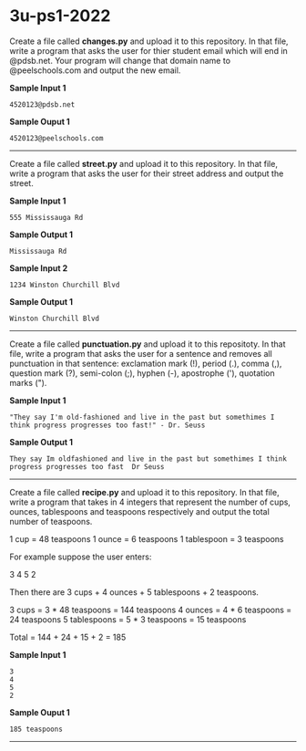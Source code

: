 # 3u-ps1-2022

Create a file called **changes.py** and upload it to this repository. In that file, write a program that asks the user for thier student email which will end in @pdsb.net. Your program will change that domain name to @peelschools.com and output the new email.

**Sample Input 1**
```
4520123@pdsb.net
```

**Sample Ouput 1**
```
4520123@peelschools.com
```
---

Create a file called **street.py** and upload it to this repository. In that file, write a program that asks the user for their street address and output the street.

**Sample Input 1**
 ```
 555 Mississauga Rd
 ```
 
 **Sample Output 1**
 ```
Mississauga Rd
 ```
 
 **Sample Input 2**
 ```
1234 Winston Churchill Blvd
 ```
 
 **Sample Output 1**
 ```
Winston Churchill Blvd
 ```
---

Create a file called **punctuation.py** and upload it to this repositoty. In that file, write a program that asks the user for a sentence and removes all punctuation in that sentence: exclamation mark (!), period (.), comma (,), question mark (?), semi-colon (;), hyphen (-), apostrophe ('), quotation marks (").

**Sample Input 1**
```
"They say I'm old-fashioned and live in the past but somethimes I think progress progresses too fast!" - Dr. Seuss
```

**Sample Output 1**
```
They say Im oldfashioned and live in the past but somethimes I think progress progresses too fast  Dr Seuss
```
---

Create a file called **recipe.py** and upload it to this repository. In that file, write a program that takes in 4 integers that represent the number of cups, ounces, tablespoons and teaspoons respectively and output the total number of teaspoons.

1 cup = 48 teaspoons
1 ounce = 6 teaspoons
1 tablespoon = 3 teaspoons

For example suppose the user enters:

3
4
5
2

Then there are 3 cups + 4 ounces + 5 tablespoons + 2 teaspoons.

3 cups = 3 * 48 teaspoons = 144 teaspoons
4 ounces = 4 * 6 teaspoons = 24 teaspoons
5 tablespoons = 5 * 3 teaspoons = 15 teaspoons

Total = 144 + 24 + 15 + 2 = 185 

**Sample Input 1**
```
3
4
5
2
```

**Sample Ouput 1**
```
185 teaspoons
```
---
